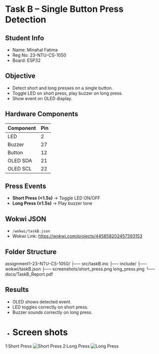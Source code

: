 # Task B – Single Button Press Detection

## Student Info
- Name: Minahal Fatima  
- Reg No: 23-NTU-CS-1050  
- Board: ESP32  

## Objective
- Detect short and long presses on a single button.  
- Toggle LED on short press, play buzzer on long press.  
- Show event on OLED display.  

## Hardware Components
| Component | Pin |
|-----------|-----|
| LED | 2 |
| Buzzer | 27 |
| Button | 12 |
| OLED SDA | 21 |
| OLED SCL | 22 |

## Press Events
- **Short Press (<1.5s)** → Toggle LED ON/OFF  
- **Long Press (≥1.5s)** → Play buzzer tone  

## Wokwi JSON
- `/wokwi/taskB.json`  
- Wokwi Link: https://wokwi.com/projects/445858202457393153
  

## Folder Structure
assignment1-23-NTU-CS-1050/
├── src/taskB.ino
├── include/
├── wokwi/taskB.json
├── screenshots/short_press.png long_press.png
└── docs/TaskB_Report.pdf


## Results
- OLED shows detected event.  
- LED toggles correctly on short press.  
- Buzzer sounds correctly on long press.
- # Screen shots
1:Short Press
![Short Press](screenshots/shortbuttonpress.png)
2:Long Press
![Long Press](screenshots/longbuttonpress.png)